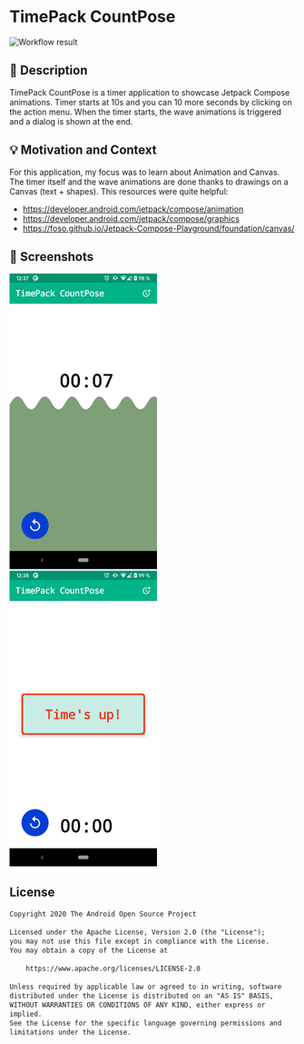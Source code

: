 # TimePack CountPose

<!--- Replace <OWNER> with your Github Username and <REPOSITORY> with the name of your repository. -->
<!--- You can find both of these in the url bar when you open your repository in github. -->
![Workflow result](https://github.com/Oleur/TimePack-CountPose/workflows/Check/badge.svg)


## :scroll: Description
TimePack CountPose is a timer application to showcase Jetpack Compose animations.
Timer starts at 10s and you can 10 more seconds by clicking on the action menu.
When the timer starts, the wave animations is triggered and a dialog is shown at the end.


## :bulb: Motivation and Context
For this application, my focus was to learn about Animation and Canvas.
The timer itself and the wave animations are done thanks to drawings on a Canvas (text + shapes).
This resources were quite helpful:
- https://developer.android.com/jetpack/compose/animation
- https://developer.android.com/jetpack/compose/graphics
- https://foso.github.io/Jetpack-Compose-Playground/foundation/canvas/

## :camera_flash: Screenshots
<!-- You can add more screenshots here if you like -->
<img src="/results/screenshot_1.png" width="260">&emsp;<img src="/results/screenshot_2.png" width="260">

## License
```
Copyright 2020 The Android Open Source Project

Licensed under the Apache License, Version 2.0 (the "License");
you may not use this file except in compliance with the License.
You may obtain a copy of the License at

    https://www.apache.org/licenses/LICENSE-2.0

Unless required by applicable law or agreed to in writing, software
distributed under the License is distributed on an "AS IS" BASIS,
WITHOUT WARRANTIES OR CONDITIONS OF ANY KIND, either express or implied.
See the License for the specific language governing permissions and
limitations under the License.
```
